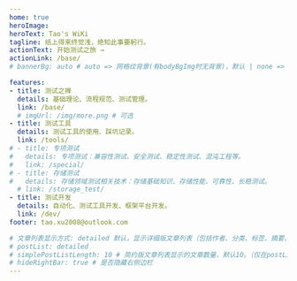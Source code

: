 ```yaml
---
home: true
heroImage:
heroText: Tao's WiKi
tagline: 纸上得来终觉浅，绝知此事要躬行。
actionText: 开始测试之旅 →
actionLink: /base/
# bannerBg: auto # auto => 网格纹背景(有bodyBgImg时无背景)，默认 | none => 无 | '大图地址' | background: 自定义背景样式       提示：如发现文本颜色不适应你的背景时可以到palette.styl修改$bannerTextColor变量

features:
- title: 测试之禅
  details: 基础理论、流程规范、测试管理。
  link: /base/
  # imgUrl: /img/more.png # 可选
- title: 测试工具
  details: 测试工具的使用、踩坑记录。
  link: /tools/
# - title: 专项测试
#   details: 专项测试：兼容性测试、安全测试、稳定性测试、混沌工程等。
#   link: /special/
# - title: 存储测试
#   details: 存储领域测试相关技术：存储基础知识、存储性能、可靠性、长稳测试。
  # link: /storage_test/
- title: 测试开发
  details: 自动化、测试工具开发、框架平台开发。
  link: /dev/
footer: tao.xu2008@outlook.com

# 文章列表显示方式: detailed 默认，显示详细版文章列表（包括作者、分类、标签、摘要、分页等）| simple => 显示简约版文章列表（仅标题和日期）| none 不显示文章列表
# postList: detailed
# simplePostListLength: 10 # 简约版文章列表显示的文章数量，默认10。（仅在postList设置为simple时生效）
# hideRightBar: true # 是否隐藏右侧边栏
---
```

